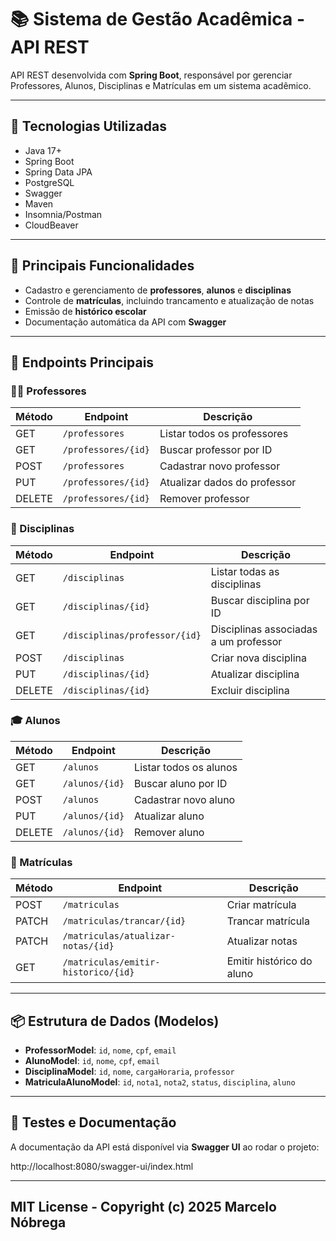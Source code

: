 # 📚 Sistema de Gestão Acadêmica - API REST

API REST desenvolvida com **Spring Boot**, responsável por gerenciar Professores, Alunos, Disciplinas e Matrículas em um sistema acadêmico.

---

## 🚀 Tecnologias Utilizadas

- Java 17+
- Spring Boot
- Spring Data JPA
- PostgreSQL
- Swagger
- Maven
- Insomnia/Postman
- CloudBeaver

---

## 📌 Principais Funcionalidades

- Cadastro e gerenciamento de **professores**, **alunos** e **disciplinas**
- Controle de **matrículas**, incluindo trancamento e atualização de notas
- Emissão de **histórico escolar**
- Documentação automática da API com **Swagger**

---

## 🧩 Endpoints Principais

### 👨‍🏫 Professores

| Método | Endpoint                    | Descrição                         |
|--------|-----------------------------|-----------------------------------|
| GET    | `/professores`             | Listar todos os professores       |
| GET    | `/professores/{id}`        | Buscar professor por ID           |
| POST   | `/professores`             | Cadastrar novo professor          |
| PUT    | `/professores/{id}`        | Atualizar dados do professor      |
| DELETE | `/professores/{id}`        | Remover professor                 |

### 📘 Disciplinas

| Método | Endpoint                             | Descrição                                |
|--------|--------------------------------------|------------------------------------------|
| GET    | `/disciplinas`                      | Listar todas as disciplinas              |
| GET    | `/disciplinas/{id}`                 | Buscar disciplina por ID                 |
| GET    | `/disciplinas/professor/{id}`       | Disciplinas associadas a um professor    |
| POST   | `/disciplinas`                      | Criar nova disciplina                    |
| PUT    | `/disciplinas/{id}`                 | Atualizar disciplina                     |
| DELETE | `/disciplinas/{id}`                 | Excluir disciplina                       |

### 🎓 Alunos

| Método | Endpoint               | Descrição                    |
|--------|------------------------|------------------------------|
| GET    | `/alunos`             | Listar todos os alunos       |
| GET    | `/alunos/{id}`        | Buscar aluno por ID          |
| POST   | `/alunos`             | Cadastrar novo aluno         |
| PUT    | `/alunos/{id}`        | Atualizar aluno              |
| DELETE | `/alunos/{id}`        | Remover aluno                |

### 📝 Matrículas

| Método | Endpoint                                 | Descrição                          |
|--------|------------------------------------------|------------------------------------|
| POST   | `/matriculas`                           | Criar matrícula                    |
| PATCH  | `/matriculas/trancar/{id}`              | Trancar matrícula                  |
| PATCH  | `/matriculas/atualizar-notas/{id}`      | Atualizar notas                    |
| GET    | `/matriculas/emitir-historico/{id}`     | Emitir histórico do aluno          |

---

## 📦 Estrutura de Dados (Modelos)

- **ProfessorModel**: `id`, `nome`, `cpf`, `email`
- **AlunoModel**: `id`, `nome`, `cpf`, `email`
- **DisciplinaModel**: `id`, `nome`, `cargaHoraria`, `professor`
- **MatriculaAlunoModel**: `id`, `nota1`, `nota2`, `status`, `disciplina`, `aluno`

---

## 🧪 Testes e Documentação

A documentação da API está disponível via **Swagger UI** ao rodar o projeto:

http://localhost:8080/swagger-ui/index.html


---

## MIT License - Copyright (c) 2025 Marcelo Nóbrega